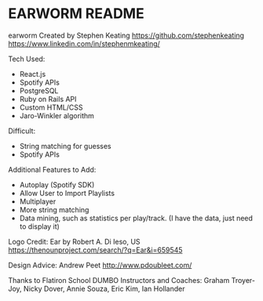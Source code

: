 # EARWORM README

earworm
Created by Stephen Keating
https://github.com/stephenkeating
https://www.linkedin.com/in/stephenmkeating/

Tech Used:
* React.js
* Spotify APIs
* PostgreSQL
* Ruby on Rails API
* Custom HTML/CSS
* Jaro-Winkler algorithm

Difficult:
* String matching for guesses
* Spotify APIs

Additional Features to Add:
* Autoplay (Spotify SDK)
* Allow User to Import Playlists
* Multiplayer
* More string matching
* Data mining, such as statistics per play/track. (I have the data, just need to display it)



Logo Credit:
Ear by Robert A. Di Ieso, US 
https://thenounproject.com/search/?q=Ear&i=659545

Design Advice:
Andrew Peet 
http://www.pdoubleet.com/

Thanks to Flatiron School DUMBO Instructors and Coaches:
Graham Troyer-Joy, Nicky Dover, Annie Souza, Eric Kim, Ian Hollander